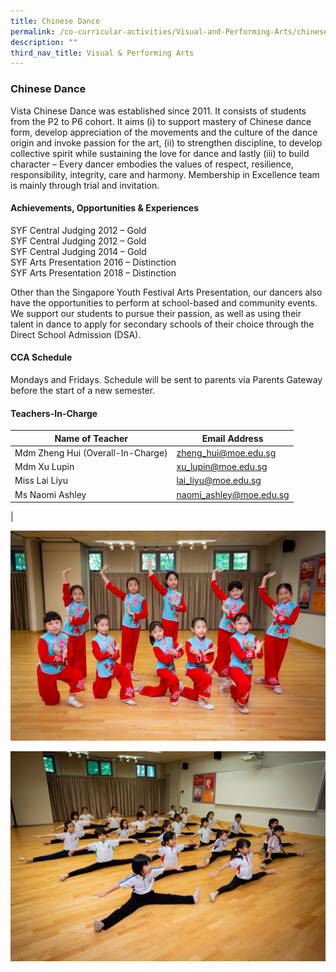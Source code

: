 ```yaml
---
title: Chinese Dance
permalink: /co-curricular-activities/Visual-and-Performing-Arts/chinese-dance/
description: ""
third_nav_title: Visual & Performing Arts
---
```

### Chinese Dance

Vista Chinese Dance was established since 2011. It consists of students from the P2 to P6 cohort. It aims (i) to support mastery of Chinese dance form, develop appreciation of the movements and the culture of the dance origin and invoke passion for the art, (ii) to strengthen discipline, to develop collective spirit while sustaining the love for dance and lastly (iii) to build character – Every dancer embodies the values of respect, resilience, responsibility, integrity, care and harmony. Membership in Excellence team is mainly through trial and invitation.

#### Achievements, Opportunities & Experiences

SYF Central Judging 2012 – Gold <br>
SYF Central Judging 2012 – Gold <br>
SYF Central Judging 2014 – Gold <br>
SYF Arts Presentation 2016 – Distinction <br>
SYF Arts Presentation 2018 – Distinction <br>

Other than the Singapore Youth Festival Arts Presentation, our dancers also have the opportunities to perform at school-based and community events. We support our students to pursue their passion, as well as using their talent in dance to apply for secondary schools of their choice through the Direct School Admission (DSA).

#### CCA Schedule
Mondays and Fridays. Schedule will be sent to parents via Parents Gateway before the start of a new semester.

#### Teachers-In-Charge

| Name of Teacher | Email Address |
|---|---|
| Mdm Zheng Hui (Overall-In-Charge) | [zheng_hui@moe.edu.sg](zheng_hui@moe.edu.sg) |
| Mdm Xu Lupin | [xu_lupin@moe.edu.sg](xu_lupin@moe.edu.sg) |
| Miss Lai Liyu |[lai_liyu@moe.edu.sg](lai_liyu@moe.edu.sg)  |
|Ms Naomi Ashley |[naomi_ashley@moe.edu.sg](naomi_ashley@moe.edu.sg)  |
|

![](/images/chinese%20dance%201.jpg)

![](/images/chinese%20dance%202.jpg)
